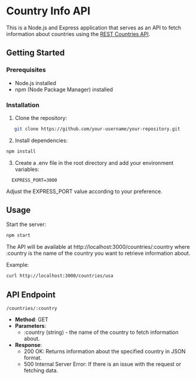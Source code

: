 # Country Info API

This is a Node.js and Express application that serves as an API to fetch information about countries using the [REST Countries API](https://restcountries.com/).

## Getting Started

### Prerequisites

- Node.js installed
- npm (Node Package Manager) installed

### Installation

1. Clone the repository:

```bash
   git clone https://github.com/your-username/your-repository.git
```
2. Install dependencies:

  ```bash
  npm install
  ```
3. Create a .env file in the root directory and add your environment variables:

  ```env
    EXPRESS_PORT=3000
  ```
  Adjust the EXPRESS_PORT value according to your preference.

## Usage
Start the server:
```bash
npm start
```

The API will be available at http://localhost:3000/countries/:country where :country is the name of the country you want to retrieve information about.

Example:
```bash
curl http://localhost:3000/countries/usa
```

## API Endpoint
  `/countries/:country`
- **Method**: GET
- **Parameters**:
  - :country (string) - the name of the country to fetch information about.
- **Response**:
  - 200 OK: Returns information about the specified country in JSON format.
  - 500 Internal Server Error: If there is an issue with the request or fetching data.
